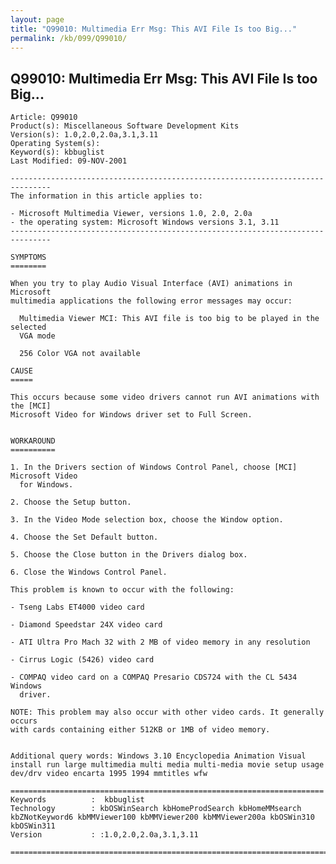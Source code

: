 ```yaml
---
layout: page
title: "Q99010: Multimedia Err Msg: This AVI File Is too Big..."
permalink: /kb/099/Q99010/
---
```


## Q99010: Multimedia Err Msg: This AVI File Is too Big...

	Article: Q99010
	Product(s): Miscellaneous Software Development Kits
	Version(s): 1.0,2.0,2.0a,3.1,3.11
	Operating System(s): 
	Keyword(s): kbbuglist
	Last Modified: 09-NOV-2001
	
	-------------------------------------------------------------------------------
	The information in this article applies to:
	
	- Microsoft Multimedia Viewer, versions 1.0, 2.0, 2.0a 
	- the operating system: Microsoft Windows versions 3.1, 3.11 
	-------------------------------------------------------------------------------
	
	SYMPTOMS
	========
	
	When you try to play Audio Visual Interface (AVI) animations in Microsoft
	multimedia applications the following error messages may occur:
	
	  Multimedia Viewer MCI: This AVI file is too big to be played in the selected
	  VGA mode
	
	  256 Color VGA not available
	
	CAUSE
	=====
	
	This occurs because some video drivers cannot run AVI animations with the [MCI]
	Microsoft Video for Windows driver set to Full Screen.
	
	
	WORKAROUND
	==========
	
	1. In the Drivers section of Windows Control Panel, choose [MCI] Microsoft Video
	  for Windows.
	
	2. Choose the Setup button.
	
	3. In the Video Mode selection box, choose the Window option.
	
	4. Choose the Set Default button.
	
	5. Choose the Close button in the Drivers dialog box.
	
	6. Close the Windows Control Panel.
	
	This problem is known to occur with the following:
	
	- Tseng Labs ET4000 video card
	
	- Diamond Speedstar 24X video card
	
	- ATI Ultra Pro Mach 32 with 2 MB of video memory in any resolution
	
	- Cirrus Logic (5426) video card
	
	- COMPAQ video card on a COMPAQ Presario CDS724 with the CL 5434 Windows
	  driver.
	
	NOTE: This problem may also occur with other video cards. It generally occurs
	with cards containing either 512KB or 1MB of video memory.
	
	
	Additional query words: Windows 3.10 Encyclopedia Animation Visual install run large multimedia multi media multi-media movie setup usage dev/drv video encarta 1995 1994 mmtitles wfw
	
	======================================================================
	Keywords          :  kbbuglist
	Technology        : kbOSWinSearch kbHomeProdSearch kbHomeMMsearch kbZNotKeyword6 kbMMViewer100 kbMMViewer200 kbMMViewer200a kbOSWin310 kbOSWin311
	Version           : :1.0,2.0,2.0a,3.1,3.11
	
	=============================================================================
	

